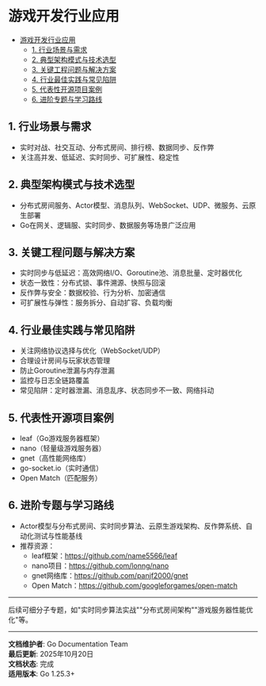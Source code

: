 ﻿# 游戏开发行业应用

<!-- TOC START -->
- [游戏开发行业应用](#游戏开发行业应用)
  - [1. 行业场景与需求](#1-行业场景与需求)
  - [2. 典型架构模式与技术选型](#2-典型架构模式与技术选型)
  - [3. 关键工程问题与解决方案](#3-关键工程问题与解决方案)
  - [4. 行业最佳实践与常见陷阱](#4-行业最佳实践与常见陷阱)
  - [5. 代表性开源项目案例](#5-代表性开源项目案例)
  - [6. 进阶专题与学习路线](#6-进阶专题与学习路线)
<!-- TOC END -->

## 1. 行业场景与需求

- 实时对战、社交互动、分布式房间、排行榜、数据同步、反作弊
- 关注高并发、低延迟、实时同步、可扩展性、稳定性

## 2. 典型架构模式与技术选型

- 分布式房间服务、Actor模型、消息队列、WebSocket、UDP、微服务、云原生部署
- Go在网关、逻辑服、实时同步、数据服务等场景广泛应用

## 3. 关键工程问题与解决方案

- 实时同步与低延迟：高效网络I/O、Goroutine池、消息批量、定时器优化
- 状态一致性：分布式锁、事件溯源、快照与回滚
- 反作弊与安全：数据校验、行为分析、加密通信
- 可扩展性与弹性：服务拆分、自动扩容、负载均衡

## 4. 行业最佳实践与常见陷阱

- 关注网络协议选择与优化（WebSocket/UDP）
- 合理设计房间与玩家状态管理
- 防止Goroutine泄漏与内存泄漏
- 监控与日志全链路覆盖
- 常见陷阱：定时器泄漏、消息乱序、状态同步不一致、网络抖动

## 5. 代表性开源项目案例

- leaf（Go游戏服务器框架）
- nano（轻量级游戏服务器）
- gnet（高性能网络库）
- go-socket.io（实时通信）
- Open Match（匹配服务）

## 6. 进阶专题与学习路线

- Actor模型与分布式房间、实时同步算法、云原生游戏架构、反作弊系统、自动化测试与性能基线
- 推荐资源：
  - leaf框架：<https://github.com/name5566/leaf>
  - nano项目：<https://github.com/lonng/nano>
  - gnet网络库：<https://github.com/panjf2000/gnet>
  - Open Match：<https://github.com/googleforgames/open-match>

---

后续可细分子专题，如"实时同步算法实战""分布式房间架构""游戏服务器性能优化"等。

---

**文档维护者**: Go Documentation Team  
**最后更新**: 2025年10月20日  
**文档状态**: 完成  
**适用版本**: Go 1.25.3+
